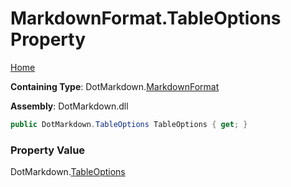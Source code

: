# MarkdownFormat\.TableOptions Property

[Home](../../../README.md)

**Containing Type**: DotMarkdown\.[MarkdownFormat](../README.md)

**Assembly**: DotMarkdown\.dll

```csharp
public DotMarkdown.TableOptions TableOptions { get; }
```

### Property Value

DotMarkdown\.[TableOptions](../../TableOptions/README.md)

